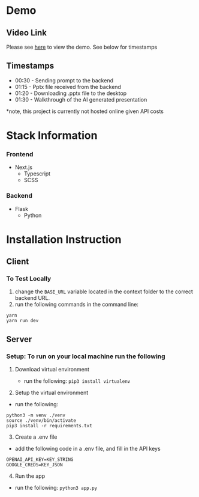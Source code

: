 # Demo

## Video Link

Please see [here](https://www.loom.com/share/6fbc69b7778c4c8c898862b1655d5992) to view the demo. See below for timestamps

## Timestamps

- 00:30 - Sending prompt to the backend
- 01:15 - Pptx file received from the backend
- 01:20 - Downloading .pptx file to the desktop
- 01:30 - Walkthrough of the AI generated presentation

\*note, this project is currently not hosted online given API costs

# Stack Information

### Frontend
- Next.js
    - Typescript
    - SCSS

### Backend
- Flask
    - Python

# Installation Instruction

## Client

### To Test Locally

1. change the `BASE_URL` variable located in the context folder to the correct backend URL.
2. run the following commands in the command line:

```
yarn
yarn run dev
```

## Server

### Setup: To run on your local machine run the following

1. Download virtual environment

    - run the following: `pip3 install virtualenv`

2. Setup the virtual environment

-   run the following:

```
python3 -m venv ./venv
source ./venv/bin/activate
pip3 install -r requirements.txt
```

3. Create a .env file

-   add the following code in a .env file, and fill in the API keys

```
OPENAI_API_KEY=KEY_STRING
GOOGLE_CREDS=KEY_JSON
```

4. Run the app

-   run the following: `python3 app.py`
